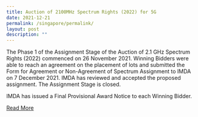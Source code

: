 ```yaml
---
title: Auction of 2100MHz Spectrum Rights (2022) for 5G
date: 2021-12-21
permalink: /singapore/permalink/
layout: post
description: ""
---
```

The Phase 1 of the Assignment Stage of the Auction of 2.1 GHz Spectrum Rights (2022) commenced on 26 November 2021. Winning Bidders were able to reach an agreement on the placement of lots and submitted the Form for Agreement or Non-Agreement of Spectrum Assignment to IMDA on 7 December 2021. IMDA has reviewed and accepted the proposed assignment. The Assignment Stage is closed. 

IMDA has issued a Final Provisional Award Notice to each Winning Bidder.

[Read More](https://www.imda.gov.sg/regulations-and-licensing-listing/spectrum-management-and-coordination/spectrum-rights-auctions-and-assignment/Auction-of-2-1-GHz-Spectrum-Rights-2022-for-5G)
